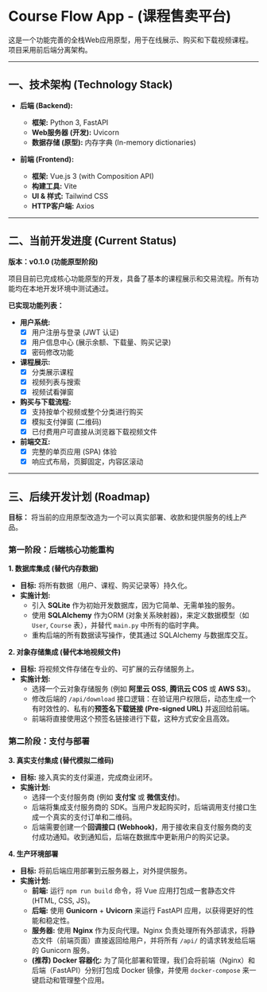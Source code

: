 # Course Flow App - (课程售卖平台)

这是一个功能完善的全栈Web应用原型，用于在线展示、购买和下载视频课程。项目采用前后端分离架构。

---

## 一、技术架构 (Technology Stack)

*   **后端 (Backend):**
    *   **框架:** Python 3, FastAPI
    *   **Web服务器 (开发):** Uvicorn
    *   **数据存储 (原型):** 内存字典 (In-memory dictionaries)

*   **前端 (Frontend):**
    *   **框架:** Vue.js 3 (with Composition API)
    *   **构建工具:** Vite
    *   **UI & 样式:** Tailwind CSS
    *   **HTTP客户端:** Axios

---

## 二、当前开发进度 (Current Status)

**版本：v0.1.0 (功能原型阶段)**

项目目前已完成核心功能原型的开发，具备了基本的课程展示和交易流程。所有功能均在本地开发环境中测试通过。

**已实现功能列表：**

*   **用户系统:**
    *   [x] 用户注册与登录 (JWT 认证)
    *   [x] 用户信息中心 (展示余额、下载量、购买记录)
    *   [x] 密码修改功能
*   **课程展示:**
    *   [x] 分类展示课程
    *   [x] 视频列表与搜索
    *   [x] 视频试看弹窗
*   **购买与下载流程:**
    *   [x] 支持按单个视频或整个分类进行购买
    *   [x] 模拟支付弹窗 (二维码)
    *   [x] 已付费用户可直接从浏览器下载视频文件
*   **前端交互:**
    *   [x] 完整的单页应用 (SPA) 体验
    *   [x] 响应式布局，页脚固定，内容区滚动

---

## 三、后续开发计划 (Roadmap)

**目标：** 将当前的应用原型改造为一个可以真实部署、收款和提供服务的线上产品。

### 第一阶段：后端核心功能重构

**1. 数据库集成 (替代内存数据)**

*   **目标:** 将所有数据（用户、课程、购买记录等）持久化。
*   **实施计划:**
    *   引入 **SQLite** 作为初始开发数据库，因为它简单、无需单独的服务。
    *   使用 **SQLAlchemy** 作为ORM (对象关系映射器)，来定义数据模型（如 `User`, `Course` 表），并替代 `main.py` 中所有的临时字典。
    *   重构后端的所有数据读写操作，使其通过 SQLAlchemy 与数据库交互。

**2. 对象存储集成 (替代本地视频文件)**

*   **目标:** 将视频文件存储在专业的、可扩展的云存储服务上。
*   **实施计划:**
    *   选择一个云对象存储服务 (例如 **阿里云 OSS**, **腾讯云 COS** 或 **AWS S3**)。
    *   修改后端的 `/api/download` 接口逻辑：在验证用户权限后，动态生成一个有时效性的、私有的**预签名下载链接 (Pre-signed URL)** 并返回给前端。
    *   前端将直接使用这个预签名链接进行下载，这种方式安全且高效。

### 第二阶段：支付与部署

**3. 真实支付集成 (替代模拟二维码)**

*   **目标:** 接入真实的支付渠道，完成商业闭环。
*   **实施计划:**
    *   选择一个支付服务商 (例如 **支付宝** 或 **微信支付**)。
    *   后端将集成支付服务商的 SDK。当用户发起购买时，后端调用支付接口生成一个真实的支付订单和二维码。
    *   后端需要创建一个**回调接口 (Webhook)**，用于接收来自支付服务商的支付成功通知。收到通知后，后端在数据库中更新用户的购买记录。

**4. 生产环境部署**

*   **目标:** 将前后端应用部署到云服务器上，对外提供服务。
*   **实施计划:**
    *   **前端:** 运行 `npm run build` 命令，将 Vue 应用打包成一套静态文件 (HTML, CSS, JS)。
    *   **后端:** 使用 **Gunicorn** + **Uvicorn** 来运行 FastAPI 应用，以获得更好的性能和稳定性。
    *   **服务器:** 使用 **Nginx** 作为反向代理。Nginx 负责处理所有外部请求，将静态文件（前端页面）直接返回给用户，并将所有 `/api/` 的请求转发给后端的 Gunicorn 服务。
    *   **(推荐) Docker 容器化:** 为了简化部署和管理，我们会将前端（Nginx）和后端（FastAPI）分别打包成 Docker 镜像，并使用 `docker-compose` 来一键启动和管理整个应用。